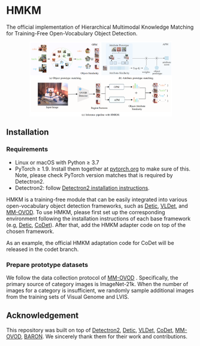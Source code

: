 # HMKM
The official implementation of Hierarchical Multimodal Knowledge Matching for Training-Free Open-Vocabulary Object Detection.

<p align="center"> <img src='assets/HMKM.png' align="center" height="200px"> </p>


## Installation

### Requirements
- Linux or macOS with Python ≥ 3.7
- PyTorch ≥ 1.9.
  Install them together at [pytorch.org](https://pytorch.org) to make sure of this. Note, please check
  PyTorch version matches that is required by Detectron2.
- Detectron2: follow [Detectron2 installation instructions](https://detectron2.readthedocs.io/tutorials/install.html).



HMKM is a training-free module that can be easily integrated into various open-vocabulary object detection frameworks, such as [Detic](https://github.com/facebookresearch/Detic), [VLDet](https://github.com/clin1223/VLDet), and [MM-OVOD](https://github.com/prannaykaul/mm-ovod).
To use HMKM, please first set up the corresponding environment following the installation instructions of each base framework (e.g, [Detic](https://github.com/facebookresearch/Detic), [CoDet](https://github.com/CVMI-Lab/CoDet)). After that, add the HMKM adapter code on top of the chosen framework.

As an example, the official HMKM adaptation code for CoDet will be released in the codet branch.

### Prepare prototype datasets
We follow the data collection protocol of [MM-OVOD](https://github.com/prannaykaul/mm-ovod/blob/main/datasets/README.md) . Specifically, the primary source of category images is ImageNet-21k. When the number of images for a category is insufficient, we randomly sample additional images from the training sets of Visual Genome and LVIS.


## Acknowledgement
This repository was built on top of 
[Detectron2](https://github.com/facebookresearch/detectron2), 
[Detic](https://github.com/facebookresearch/Detic), 
[VLDet](https://github.com/clin1223/VLDet), 
[CoDet](https://github.com/CVMI-Lab/CoDet), 
[MM-OVOD](https://github.com/prannaykaul/mm-ovod),
[BARON](https://github.com/wusize/ovdet).
We sincerely thank them for their work and contributions.